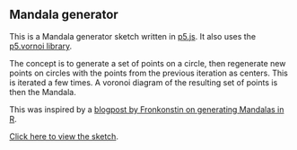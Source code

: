 ## Mandala generator

This is a Mandala generator sketch written in [p5.js](https://p5js.org/).
It also uses the [p5.vornoi library](https://github.com/Dozed12/p5.voronoi).

The concept is to generate a set of points on a circle, then regenerate new points on circles with the points from the previous iteration as centers. This is iterated a few times. A voronoi diagram of the resulting set of points is then the Mandala.

This was inspired by a [blogpost by Fronkonstin on generating Mandalas in R](https://fronkonstin.com/2018/02/14/mandalas/).

[Click here to view the sketch](sketch.html).

